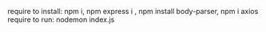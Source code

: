 require to install: npm i, npm express i , npm install body-parser, npm i axios require to run: nodemon index.js
